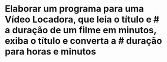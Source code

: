 # Elaborar um programa para uma Vídeo Locadora, que leia o título e # a duração de um filme em minutos, exiba o título e converta a # duração para horas e minutos

